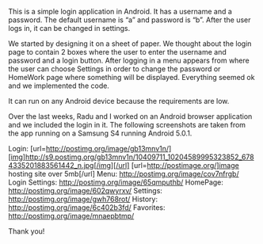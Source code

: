 This is a simple login application in Android. It has a username and a password. 
The default username is “a” and password is “b”. After the user logs in, it can be changed in settings.

We started by designing it on a sheet of paper. We thought about the login page to contain 2 boxes where the user to enter the username and password and a login button.
After logging in a menu appears from where the user can choose Settings in order to change the password or HomeWork page where something will be displayed.
Everything seemed ok and we implemented the code.

It can run on any Android device because the requirements are low.

Over the last weeks, Radu and I worked on an Android browser application and we included the login in it. The following screenshots are taken from the app running on a Samsung S4 running Android 5.0.1.

Login:          [url=http://postimg.org/image/gb13mnv1n/][img]http://s9.postimg.org/gb13mnv1n/10409711_10204589995323852_6784335201883561442_n.jpg[/img][/url]
[url=http://postimage.org/]image hosting site over 5mb[/url]
Menu:           http://postimg.org/image/cov7nfrgb/
Login Settings: http://postimg.org/image/65qmputhb/
HomePage:       http://postimg.org/image/602qwyrxv/
Settings:       http://postimg.org/image/gwh768rot/
History:        http://postimg.org/image/6c402b3fd/
Favorites:      http://postimg.org/image/mnaepbtmp/

Thank you!
